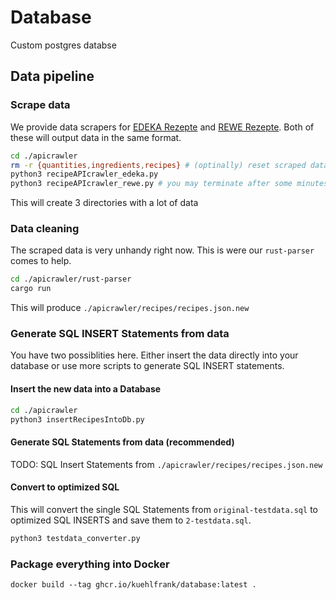 # Database
Custom postgres databse


## Data pipeline
### Scrape data
We provide data scrapers for [EDEKA Rezepte](https://www.edeka.de/rezepte/suche.jsp) and [REWE Rezepte](https://www.rewe.de/rezepte/). Both of these will output data in the same format.
```sh
cd ./apicrawler
rm -r {quantities,ingredients,recipes} # (optinally) reset scraped data
python3 recipeAPIcrawler_edeka.py
python3 recipeAPIcrawler_rewe.py # you may terminate after some minutes
```
This will create 3 directories with a lot of data

### Data cleaning
The scraped data is very unhandy right now. This is were our `rust-parser` comes to help.
```sh
cd ./apicrawler/rust-parser
cargo run
```
This will produce `./apicrawler/recipes/recipes.json.new`

### Generate SQL INSERT Statements from data
You have two possiblities here. Either insert the data directly into your database or use more scripts to generate SQL INSERT statements.
#### Insert the new data into a Database
```sh
cd ./apicrawler
python3 insertRecipesIntoDb.py
```

#### Generate SQL Statements from data (recommended)
TODO: SQL Insert Statements from `./apicrawler/recipes/recipes.json.new`

#### Convert to optimized SQL
This will convert the single SQL Statements from `original-testdata.sql` to optimized SQL INSERTS and save them to `2-testdata.sql`.
```sh
python3 testdata_converter.py
```

### Package everything into Docker
```
docker build --tag ghcr.io/kuehlfrank/database:latest .
```